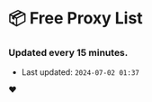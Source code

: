 # :package: Free Proxy List
### Updated every 15 minutes.

- Last updated: `2024-07-02 01:37`

:heart:

